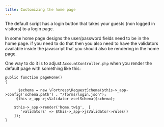 ```yaml
---
title: Customizing the home page
---
```


The default script has a login button that takes your guests (non logged in visitors) to a login page.

In some home page designs the user/password fields need to be in the home page. if you need to do that then you also need to have the validators available inside the javascript that you should also be rendering in the home page.

One way to do it is to adjust `AccountController.php` when you render the default page with something like this:

```
public function pageHome()
{
    
      $schema = new \Fortress\RequestSchema($this->_app->config('schema.path') . "/forms/login.json");
     $this->_app->jsValidator->setSchema($schema);

    $this->_app->render('home.twig',  [
       'validators' => $this->_app->jsValidator->rules()
    ]);
}
```
